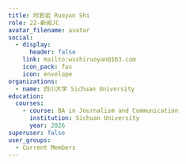 ```yaml
---
title: 时若岩 Ruoyan Shi
role: 22-新闻JC
avatar_filename: avatar
social:
  - display:
      header: false
    link: mailto:wxshiruoyan@163.com
    icon_pack: fas
    icon: envelope
organizations:
  - name: 四川大学 Sichuan University
education:
  courses:
    - course: BA in Journalism and Communication
      institution: Sichuan University
      year: 2026
superuser: false
user_groups:
  - Current Members
---
```

